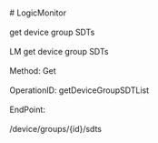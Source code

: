 <br>#     LogicMonitor</br>
<br>get device group SDTs</br>
<br>LM get device group SDTs</br>
<br>Method: Get</br>
<br>OperationID: getDeviceGroupSDTList</br>
<br>EndPoint:</br>
<br>/device/groups/{id}/sdts</br>
